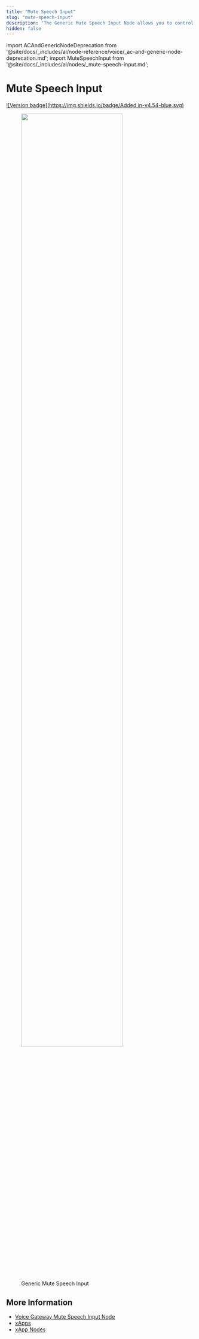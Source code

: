 ```yaml
---
title: "Mute Speech Input"
slug: "mute-speech-input"
description: "The Generic Mute Speech Input Node allows you to control when speech input is collected in your Flow, preventing interruptions and ensuring a smoother conversation experience, especially in xApp Flows. By enabling or disabling speech gathering as needed, you can maintain better control and create a seamless workflow in your application."
hidden: false
---
```

import ACAndGenericNodeDeprecation from '@site/docs/_includes/ai/node-reference/voice/_ac-and-generic-node-deprecation.md';
import MuteSpeechInput from '@site/docs/_includes/ai/nodes/_mute-speech-input.md';

# Mute Speech Input

[![Version badge](https://img.shields.io/badge/Added in-v4.54-blue.svg)](../../../../../release-notes/4.54.md)

<figure>
  <img class="image-center" src="../../../../../../_assets/ai/build/node-reference/generic-voice/mute-speech-input.png" width="80%" />
  <figcaption>Generic Mute Speech Input</figcaption>
</figure>

<ACAndGenericNodeDeprecation />

<MuteSpeechInput />

## More Information

- [Voice Gateway Mute Speech Input Node](../voice-gateway//mute-speech-input.md)
- [xApps](../../../../../xApps/overview.md)
- [xApp Nodes](../../xApp/overview.md)
